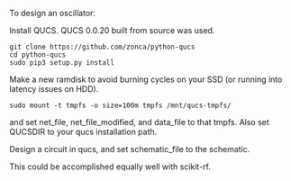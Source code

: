 To design an oscillator:

Install QUCS. QUCS 0.0.20 built from source was used.

```
git clone https://github.com/zonca/python-qucs
cd python-qucs
sudo pip3 setup.py install
```

Make a new ramdisk to avoid burning cycles on your SSD (or running into latency issues on HDD).

```
sudo mount -t tmpfs -o size=100m tmpfs /mnt/qucs-tmpfs/
```

and set net_file, net_file_modified, and data_file to that tmpfs. Also set QUCSDIR to your qucs installation path.

Design a circuit in qucs, and set schematic_file to the schematic.

This could be accomplished equally well with scikit-rf.

